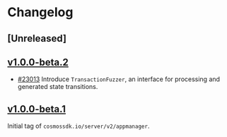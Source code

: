 <!--
Guiding Principles:

Changelogs are for humans, not machines.
There should be an entry for every single version.
The same types of changes should be grouped.
Versions and sections should be linkable.
The latest version comes first.
The release date of each version is displayed.
Mention whether you follow Semantic Versioning.

Usage:

Change log entries are to be added to the Unreleased section from newest to oldest.
Each entry must include the Github issue reference in the following format:

* [#<issue-number>] Changelog message.

-->

# Changelog

## [Unreleased]

## [v1.0.0-beta.2](https://github.com/cosmos/cosmos-sdk/releases/tag/server/v2/stf%2Fv1.0.0-beta.2)

* [#23013](https://github.com/cosmos/cosmos-sdk/pull/23013) Introduce `TransactionFuzzer`, an interface for processing and generated state transitions.

## [v1.0.0-beta.1](https://github.com/cosmos/cosmos-sdk/releases/tag/server/v2/appmanager%2Fv1.0.0-beta.1)

Initial tag of `cosmossdk.io/server/v2/appmanager`.
